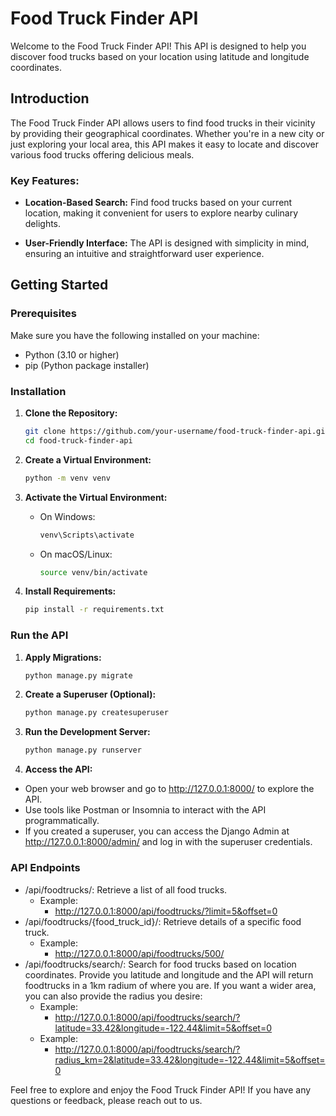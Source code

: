 # Food Truck Finder API

Welcome to the Food Truck Finder API! This API is designed to help you discover food trucks based on your location using latitude and longitude coordinates.

## Introduction

The Food Truck Finder API allows users to find food trucks in their vicinity by providing their geographical coordinates. Whether you're in a new city or just exploring your local area, this API makes it easy to locate and discover various food trucks offering delicious meals.

### Key Features:

- **Location-Based Search:** Find food trucks based on your current location, making it convenient for users to explore nearby culinary delights.

- **User-Friendly Interface:** The API is designed with simplicity in mind, ensuring an intuitive and straightforward user experience.

## Getting Started

### Prerequisites

Make sure you have the following installed on your machine:

- Python (3.10 or higher)
- pip (Python package installer)

### Installation

1. **Clone the Repository:**

    ```bash
    git clone https://github.com/your-username/food-truck-finder-api.git
    cd food-truck-finder-api
    ```

2. **Create a Virtual Environment:**

    ```bash
    python -m venv venv
    ```

3. **Activate the Virtual Environment:**
   - On Windows:

        ```bash
        venv\Scripts\activate
        ```

   - On macOS/Linux:

        ```bash
        source venv/bin/activate
        ```

4. **Install Requirements:**

    ```bash
    pip install -r requirements.txt
    ```

### Run the API

1. **Apply Migrations:**

    ```bash
    python manage.py migrate
    ```

2. **Create a Superuser (Optional):**

    ```bash
    python manage.py createsuperuser
    ```

3. **Run the Development Server:**

    ```bash
    python manage.py runserver
    ```
4. **Access the API:**

- Open your web browser and go to http://127.0.0.1:8000/ to explore the API.
- Use tools like Postman or Insomnia to interact with the API programmatically.
- If you created a superuser, you can access the Django Admin at http://127.0.0.1:8000/admin/ and log in with the superuser credentials.

### API Endpoints
- /api/foodtrucks/: Retrieve a list of all food trucks.
    - Example:
        - http://127.0.0.1:8000/api/foodtrucks/?limit=5&offset=0
- /api/foodtrucks/{food_truck_id}/: Retrieve details of a specific food truck.
    - Example:
        - http://127.0.0.1:8000/api/foodtrucks/500/
- /api/foodtrucks/search/: Search for food trucks based on location coordinates. Provide you latitude and longitude and the API will return foodtrucks in a 1km radium of where you are. If you want a wider area, you can also provide the radius you desire:
    - Example: 
      - http://127.0.0.1:8000/api/foodtrucks/search/?latitude=33.42&longitude=-122.44&limit=5&offset=0
    - Example: 
      - http://127.0.0.1:8000/api/foodtrucks/search/?radius_km=2&latitude=33.42&longitude=-122.44&limit=5&offset=0

Feel free to explore and enjoy the Food Truck Finder API! If you have any questions or feedback, please reach out to us.
